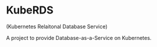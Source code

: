 KubeRDS
=======

(Kubernetes Relaitonal Database Service)

A project to provide Database-as-a-Service on Kubernetes.

